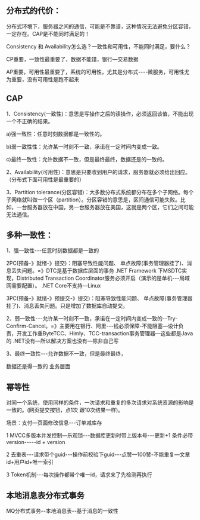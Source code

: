 ## 分布式的代价：
分布式环境下，服务器之间的通信，可能是不靠谱，这种情况无法避免分区容错，一定存在。CAP是不能同时满足的！

Consistency 和 Availability怎么选？一致性和可用性，不能同时满足，要什么？

CP重要，一致性最重要了，数据不能错，银行—交易数据

AP重要，可用性最重要了，系统的可用性，尤其是分布式----微服务，可用性尤为重要，没有可用性是跑不起来

## CAP

1、Consistency(一致性)：意思是写操作之后的读操作，必须返回该值，不能出现一个不正确的结果。

 a)强一致性：任意时刻数据都是一致性的。

 b)弱一致性性：允许某一时刻不一致，承诺在一定时间内变成一致。

 c)最终一致性：允许数据不一致，但是最终最终，数据还是的一致的。

2、Availability(可用性)：意思是只要收到用户的请求，服务器就必须给出回应。（分布式下面可用性是最重要的）

3、Partition tolerance(分区容错)：大多数分布式系统都分布在多个子网络。每个子网络就叫做一个区（partition）。分区容错的意思是，区间通信可能失败。比如，一台服务器放在中国，另一台服务器放在美国，这就是两个区，它们之间可能无法通信。


## 多种一致性：

1、强一致性---任意时刻数据都是一致的

2PC(预备-》就绪-》提交)：阻塞导致性能问题、 单点故障(事务管理器挂了)、消息丢失问题。=》DTC是基于数据库层面的事务 .NET Framework 下MSDTC实现，Distributed Transaction Coordinator服务必须开启（演示的是单机---局域网需要配置）。 .NET Core不支持—Linux

3PC(预备-》就绪-》预提交-》提交)：阻塞导致性能问题、 单点故障(事务管理器挂了)、消息丢失问题。只是增加了数据库自动提交。

2、弱一致性---允许某一时刻不一致，承诺在一定时间内变成一致的--Try-Confirm-Cancel。=》主要用在银行、阿里---钱必须保障-不能阻塞—设计负责，开发工作重ByteTCC、Himly、TCC-transaction事务管理器—这些都是Java的 .NET没有—所以解决方案也没有—除非自己写

3、最终一致性---允许数据不一致，但是最终最终，

数据还是得一致的 业务层面


## 幂等性
对同一个系统，使用同样的条件，一次请求和重复的多次请求对系统资源的影响是一致的。(网页提交按钮，点1次 跟10次结果一样)。

场景：支付—页面修改信息---订单减库存

1 MVCC多版本并发控制—乐观锁---数据库更新时带上版本号---更新+1 条件必带version-----id + version

2 去重表---请求带个guid---操作前校验下guid---点赞—100赞-不能重复—文章id+用户id+唯一索引

3 Token机制---每次操作都带个唯一id，请求来了先检测再执行

## 本地消息表分布式事务
MQ分布式事务--本地消息表--基于消息的一致性




